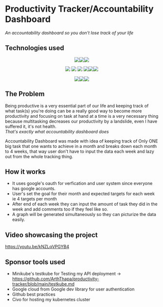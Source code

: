 # Productivity Tracker/Accountability Dashboard
<I>An accountability dashboard so you don't lose track of your life</I>
 
 ## Technologies used
 <p align="center"><img src="https://img.shields.io/badge/Google_Cloud-4285F4?style=for-the-badge&logo=google-cloud&logoColor=white" /><img src="https://img.shields.io/badge/MongoDB-white?style=for-the-badge&logo=mongodb&logoColor=4EA94B" /><img src="https://img.shields.io/badge/Chart.js-FF6384?style=for-the-badge&logo=chartdotjs&logoColor=white" /></p>
 <p align="center"><img src="https://img.shields.io/badge/Docker-2CA5E0?style=for-the-badge&logo=docker&logoColor=white" /> <img src="https://img.shields.io/badge/Express.js-000000?style=for-the-badge&logo=express&logoColor=white" /> <img src="https://img.shields.io/badge/kubernetes-326ce5.svg?&style=for-the-badge&logo=kubernetes&logoColor=white" /> <img src="https://img.shields.io/badge/Node.js-339933?style=for-the-badge&logo=nodedotjs&logoColor=white" /><img src="https://img.shields.io/badge/npm-CB3837?style=for-the-badge&logo=npm&logoColor=white" /><img src="https://img.shields.io/badge/React-20232A?style=for-the-badge&logo=react&logoColor=61DAFB" /></p>
 <p align="center"><img src="https://img.shields.io/badge/HTML5-E34F26?style=for-the-badge&logo=html5&logoColor=white" /><img src="https://img.shields.io/badge/CSS3-1572B6?style=for-the-badge&logo=css3&logoColor=white" /><img src="https://img.shields.io/badge/JavaScript-323330?style=for-the-badge&logo=javascript&logoColor=F7DF1E" /></p>
 
## The Problem

Being productive is a very essential part of our life and keeping track of what task(s) you're doing can be a really good way to become more productivity and focusing on task at hand at a time is a very necessary thing because multitasking decreases our productivity by a landslide, even I have suffered it, it's not health.
<br>
  <I>That's exactly what accountability dashboard does</I>
  
 Accountability Dashboard was made with idea of keeping track of Only ONE big task that one wants to achieve in a month and breaks down each month to 4 weeks, that way user don't have to input the data each week and lazy out from the whole tracking thing.
 
 ## How it works

- It uses google's oauth for verfication and user system since everyone has google accounts.
- User's set the goal for their month and expected targets for each week ie 4 targets per month
- After end of each week they can input the amount of task they did in the week and add comments too if they feel like so.
- A graph will be generated simultaneously so they can picturize the data easily.

 ## Video showcasing the project
 https://youtu.be/kNZLqVPGYB4
 
 ## Sponsor tools used
- Minikube's testkube for Testing my API deployment -> https://github.com/ArthThapa/productivity-tracker/blob/main/testkube.md
- Google cloud from Google dev library for user authentication
- Github best practices
- Civo for hosting my kubernetes cluster
